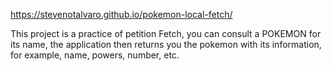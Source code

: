 https://stevenotalvaro.github.io/pokemon-local-fetch/

This project is a practice of petition Fetch, you can consult a POKEMON for its name, the application then returns you the pokemon with its information, for example, name, powers, number, etc.
